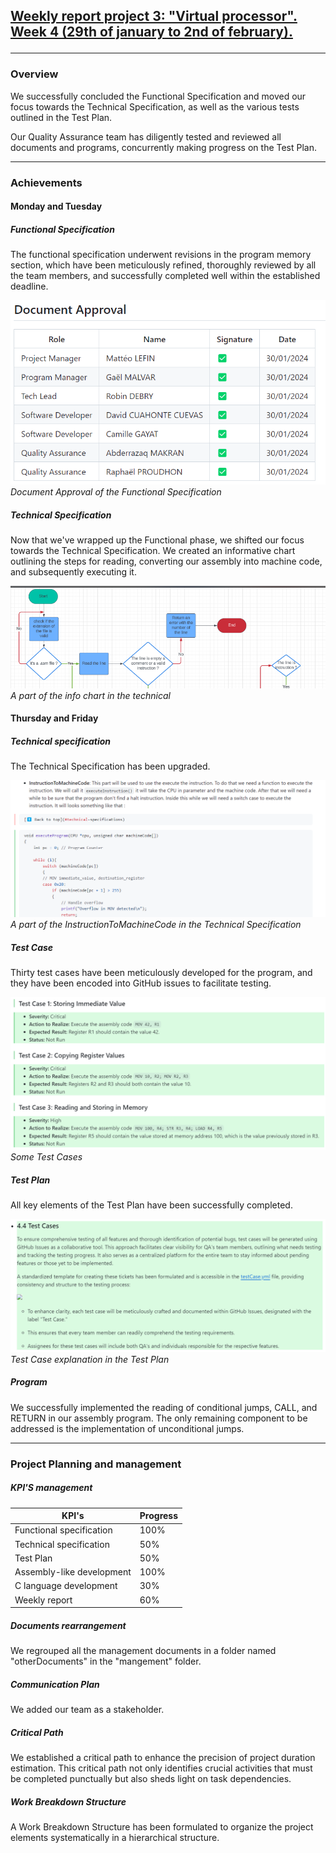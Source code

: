 <h2><u><strong>Weekly report project 3: "Virtual processor". Week 4 (29th of january to 2nd of february).</strong></u>

--------------------------------------------
<h3>Overview</h3>

We successfully concluded the Functional Specification and  moved our focus towards the Technical Specification, as well as the various tests outlined in the Test Plan.

 Our Quality Assurance team has diligently tested and reviewed all documents and programs, concurrently making progress on the Test Plan.

--------------------------

<h3>Achievements</h3>

<h4>Monday and Tuesday</h4>

<h5>Functional Specification</h5>


The functional specification underwent revisions in the program memory section, which have been meticulously refined, thoroughly reviewed by all the team members, and successfully completed well within the established deadline.

![Alt text](/documents/management/image/Functional11.png)
*Document Approval of the Functional Specification*

<h5>Technical Specification</h5>

Now that we've wrapped up the Functional phase, we shifted our focus towards the Technical Specification. We created an informative chart outlining the steps for reading, converting our assembly into machine code, and subsequently executing it.

![Alt text](/documents/management/image/Info_chart.png)
*A part of the info chart in the technical*

<h4>Thursday and Friday</h4>

<h5>Technical specification</h5>

The Technical Specification has been upgraded.

![Alt text](/documents/management/image/technical4.png)
*A part of the InstructionToMachineCode in the Technical Specification*

<h5>Test Case</h5>

Thirty test cases have been meticulously developed for the program, and they have been encoded into GitHub issues to facilitate testing.

![Alt text](/documents/management/image/testCase1.png)
*Some Test Cases*


<h5>Test Plan</h5>

All key elements of the Test Plan have been successfully completed.

![Alt text](/documents/management/image/TP5.png)
*Test Case explanation in the Test Plan*

<h5>Program</h5>


We successfully implemented the reading of conditional jumps, CALL, and RETURN in our assembly program. The only remaining component to be addressed is the implementation of unconditional jumps.



-------------------------------

<h3>Project Planning and management</h3>

<h5>KPI'S management </h5>

| KPI's   | Progress |
| -------- | ------- |
| Functional specification  | 100%   |
| Technical specification | 50%   |
| Test Plan| 50%   |
| Assembly-like development | 100%   |
| C language development | 30%  |
| Weekly report  | 60%   |

<h5>Documents rearrangement</h5>

We regrouped all the management documents in a folder named "otherDocuments" in the "mangement"  folder.
<h5>Communication Plan</h5>

We added our team as a stakeholder.

<h5>Critical Path</h5>

We established a critical path to enhance the precision of project duration estimation. This critical path not only identifies crucial activities that must be completed punctually but also sheds light on task dependencies.

<h5>Work Breakdown Structure</h5>

A Work Breakdown Structure has been formulated to organize the project elements systematically in a hierarchical structure.

